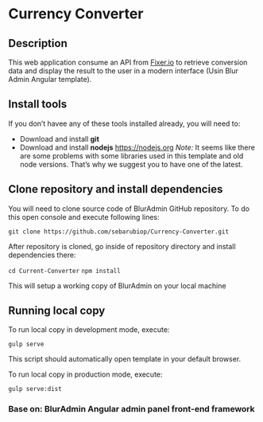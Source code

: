 # Currency Converter

## Description
This web application consume an API from [Fixer.io](http://fixer.io) to retrieve conversion data and display the result to the user in a modern interface (Usin Blur Admin Angular template).

## Install tools
If you don’t havee any of these tools installed already, you will need to:

- Download and install **git**
- Download and install **nodejs** https://nodejs.org
*Note:* It seems like there are some problems with some libraries used in this template and old node versions. That’s why we suggest you to have one of the latest.

## Clone repository and install dependencies
You will need to clone source code of BlurAdmin GitHub repository. To do this open console and execute following lines:

`git clone https://github.com/sebarubiop/Currency-Converter.git`

After repository is cloned, go inside of repository directory and install dependencies there:

`cd Current-Converter`
`npm install`

This will setup a working copy of BlurAdmin on your local machine

## Running local copy
To run local copy in development mode, execute:

`gulp serve`

This script should automatically open template in your default browser.

To run local copy in production mode, execute:

`gulp serve:dist`

### Base on: **BlurAdmin Angular** admin panel front-end framework

